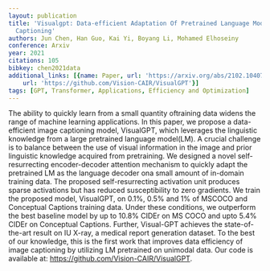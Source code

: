 ```yaml
---
layout: publication
title: 'Visualgpt: Data-efficient Adaptation Of Pretrained Language Models For Image
  Captioning'
authors: Jun Chen, Han Guo, Kai Yi, Boyang Li, Mohamed Elhoseiny
conference: Arxiv
year: 2021
citations: 105
bibkey: chen2021data
additional_links: [{name: Paper, url: 'https://arxiv.org/abs/2102.10407'}, {name: Code,
    url: 'https://github.com/Vision-CAIR/VisualGPT'}]
tags: [GPT, Transformer, Applications, Efficiency and Optimization]
---
```

The ability to quickly learn from a small quantity oftraining data widens the
range of machine learning applications. In this paper, we propose a
data-efficient image captioning model, VisualGPT, which leverages the
linguistic knowledge from a large pretrained language model(LM). A crucial
challenge is to balance between the use of visual information in the image and
prior linguistic knowledge acquired from pretraining. We designed a novel
self-resurrecting encoder-decoder attention mechanism to quickly adapt the
pretrained LM as the language decoder ona small amount of in-domain training
data. The proposed self-resurrecting activation unit produces sparse
activations but has reduced susceptibility to zero gradients. We train the
proposed model, VisualGPT, on 0.1%, 0.5% and 1% of MSCOCO and Conceptual
Captions training data. Under these conditions, we outperform the best baseline
model by up to 10.8% CIDEr on MS COCO and upto 5.4% CIDEr on Conceptual
Captions. Further, Visual-GPT achieves the state-of-the-art result on IU X-ray,
a medical report generation dataset. To the best of our knowledge, this is the
first work that improves data efficiency of image captioning by utilizing LM
pretrained on unimodal data. Our code is available at:
https://github.com/Vision-CAIR/VisualGPT.